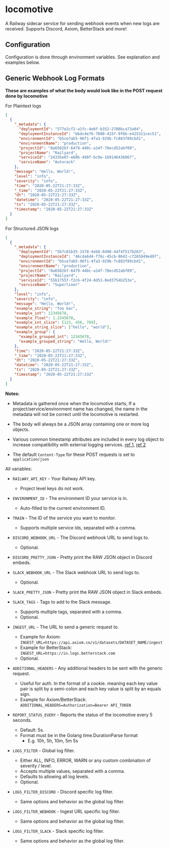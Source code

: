 # locomotive

A Railway sidecar service for sending webhook events when new logs are received. Supports Discord, Axiom, BetterStack and more! 

## Configuration

Configuration is done through environment variables. See explanation and examples below.

## Generic Webhook Log Formats

**These are examples of what the body would look like in the POST request done by locomotive**

For Plaintext logs
```json
[
  {
    "_metadata": {
      "deploymentId": "577e2cf2-a1fc-4e0f-b352-2780bca73a94",
      "deploymentInstanceId": "bbdc4e76-7600-415f-9f6b-e425311cec51",
      "environmentId": "b5ce7ab5-96f1-4fa3-929b-fc883f89cbd1",
      "environmentName": "production",
      "projectId": "8a6502bf-6479-440c-a14f-78ecd52abf09",
      "projectName": "Railyard",
      "serviceId": "24335e07-e68b-498f-bc9e-1b9146436867",
      "serviceName": "Autorack"
    },
    "message": "Hello, World!",
    "level": "info",
    "severity": "info",
    "time": "2020-05-22T21:27:33Z",
    "_time": "2020-05-22T21:27:33Z",
    "dt": "2020-05-22T21:27:33Z",
    "datetime": "2020-05-22T21:27:33Z",
    "ts": "2020-05-22T21:27:33Z",
    "timestamp": "2020-05-22T21:27:33Z"
  }
]
```

For Structured JSON logs
```json
[
  {
    "_metadata": {
      "deploymentId": "5b7c81b35-1578-4eb8-8498-44f4f517b263",
      "deploymentInstanceId": "46cda6d4-f76c-45cb-8642-c7265949e497",
      "environmentId": "b5ce7ab5-96f1-4fa3-929b-fc883f89cbd1",
      "environmentName": "production",
      "projectId": "8a6502bf-6479-440c-a14f-78ecd52abf09",
      "projectName": "Railyard",
      "serviceId": "55b1755f-f2c6-4f24-8d51-0ed3754b253e",
      "serviceName": "Superliner"
    },
    "level": "info",
    "severity": "info",
    "message": "Hello, World!",
    "example_string": "foo bar",
    "example_int": 12345678,
    "example_float": 1.2345678,
    "example_int_slice": [123, 456, 789],
    "example_string_slice": ["hello", "world"],
    "example_group": {
      "example_grouped_int": 12345678,
      "example_grouped_string": "Hello, World!"
    },
    "time": "2020-05-22T21:27:33Z",
    "_time": "2020-05-22T21:27:33Z",
    "dt": "2020-05-22T21:27:33Z",
    "datetime": "2020-05-22T21:27:33Z",
    "ts": "2020-05-22T21:27:33Z",
    "timestamp": "2020-05-22T21:27:33Z"
  }
]

```

**Notes:**
- Metadata is gathered once when the locomotive starts, If a project/service/environment name has changed, the name in the metadata will not be correct until the locomotive is restarted.

- The body will always be a JSON array containing one or more log objects.

- Various common timestamp attributes are included in every log object to increase compatibility with external logging services. [ref 1](https://axiom.co/docs/send-data/ingest#timestamp-field), [ref 2](https://betterstack.com/docs/logs/http-rest-api/#sending-timestamps)

- The default `Content-Type` for these POST requests is set to `application/json`

All variables:

- `RAILWAY_API_KEY` - Your Railway API key.
  - Project level keys do not work.

- `ENVIRONMENT_ID` - The environment ID your service is in.
  - Auto-filled to the current environment ID.

- `TRAIN` - The ID of the service you want to monitor.
  - Supports multiple service Ids, separated with a comma.

- `DISCORD_WEBHOOK_URL` - The Discord webhook URL to send logs to.
  - Optional.

- `DISCORD_PRETTY_JSON` - Pretty print the RAW JSON object in Discord embeds.

- `SLACK_WEBHOOK_URL` - The Slack webhook URL to send logs to.
  - Optional.

- `SLACK_PRETTY_JSON` - Pretty print the RAW JSON object in Slack embeds.

- `SLACK_TAGS` - Tags to add to the Slack message.
  - Supports multiple tags, separated with a comma.
  - Optional.

- `INGEST_URL` - The URL to send a generic request to.
  - Example for Axiom: `INGEST_URL=https://api.axiom.co/v1/datasets/DATASET_NAME/ingest`
  - Example for BetterStack: `INGEST_URL=https://in.logs.betterstack.com`
  - Optional.

- `ADDITIONAL_HEADERS` - Any additional headers to be sent with the generic request.
  - Useful for auth. In the format of a cookie. meaning each key value pair is split by a semi-colon and each key value is split by an equals sign.
  - Example for Axiom/BetterStack: `ADDITIONAL_HEADERS=Authorization=Bearer API_TOKEN`

- `REPORT_STATUS_EVERY` - Reports the status of the locomotive every 5 seconds.
  - Default: 5s.
  - Format must be in the Golang time.DurationParse format
      - E.g. 10h, 5h, 10m, 5m 5s

- `LOGS_FILTER` - Global log filter.
  - Either ALL, INFO, ERROR, WARN or any custom combination of severity / level.
  - Accepts multiple values, separated with a comma.
  - Defaults to allowing all log levels.
  - Optional.

- `LOGS_FILTER_DISCORD` - Discord specific log filter.
  - Same options and behavior as the global log filter.

- `LOGS_FILTER_WEBHOOK` - Ingest URL specific log filter.
  - Same options and behavior as the global log filter.

- `LOGS_FILTER_SLACK` - Slack specific log filter.
  - Same options and behavior as the global log filter.